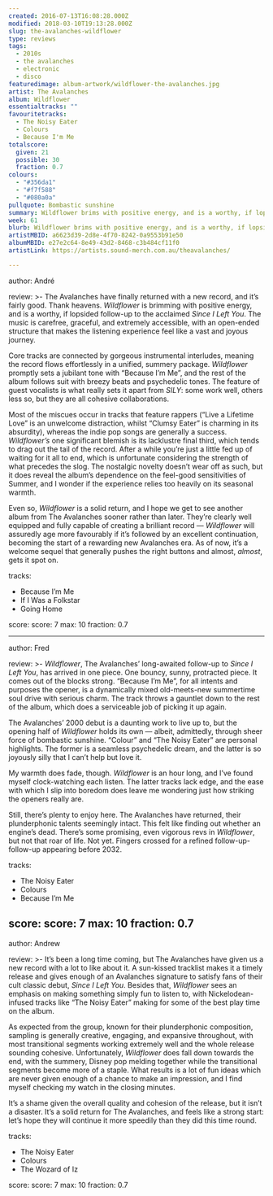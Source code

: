 ```yaml
---
created: 2016-07-13T16:08:28.000Z
modified: 2018-03-10T19:13:28.000Z
slug: the-avalanches-wildflower
type: reviews
tags:
  - 2010s
  - the avalanches
  - electronic
  - disco
featuredimage: album-artwork/wildflower-the-avalanches.jpg
artist: The Avalanches
album: Wildflower
essentialtracks: ""
favouritetracks:
  - The Noisy Eater
  - Colours
  - Because I'm Me
totalscore:
  given: 21
  possible: 30
  fraction: 0.7
colours:
  - "#356da1"
  - "#f7f588"
  - "#080a0a"
pullquote: Bombastic sunshine
summary: Wildflower brims with positive energy, and is a worthy, if lopsided follow-up to the acclaimed Since I Left You. The music is carefree, graceful, and extremely accessible, with an open-ended structure that makes the listening experience feel like a vast and joyous journey.
week: 61
blurb: Wildflower brims with positive energy, and is a worthy, if lopsided follow-up to Since I Left You. The music is carefree, graceful, and extremely accessible.
artistMBID: a6623d39-2d8e-4f70-8242-0a9553b91e50
albumMBID: e27e2c64-8e49-43d2-8468-c3b484cf11f0
artistLink: https://artists.sound-merch.com.au/theavalanches/

---
```


author: André

review: >-
  The Avalanches have finally returned with a new record, and it’s fairly good. Thank heavens. *Wildflower* is brimming with positive energy, and is a worthy, if lopsided follow-up to the acclaimed *Since I Left You*. The music is carefree, graceful, and extremely accessible, with an open-ended structure that makes the listening experience feel like a vast and joyous journey. 
  
  Core tracks are connected by gorgeous instrumental interludes, meaning the record flows effortlessly in a unified, summery package. *Wildflower* promptly sets a jubilant tone with “Because I’m Me”, and the rest of the album follows suit with breezy beats and psychedelic tones. The feature of guest vocalists is what really sets it apart from *SILY*: some work well, others less so, but they are all cohesive collaborations. 
  
  Most of the miscues occur in tracks that feature rappers (“Live a Lifetime Love” is an unwelcome distraction, whilst “Clumsy Eater” is charming in its absurdity), whereas the indie pop songs are generally a success. *Wildflower’s* one significant blemish is its lacklustre final third, which tends to drag out the tail of the record. After a while you’re just a little fed up of waiting for it all to end, which is unfortunate considering the strength of what precedes the slog. The nostalgic novelty doesn’t wear off as such, but it does reveal the album’s dependence on the feel-good sensitivities of Summer, and I wonder if the experience relies too heavily on its seasonal warmth. 
  
  Even so, *Wildflower* is a solid return, and I hope we get to see another album from The Avalanches sooner rather than later. They’re clearly well equipped and fully capable of creating a brilliant record — *Wildflower* will assuredly age more favourably if it’s followed by an excellent continuation, becoming the start of a rewarding new Avalanches era. As of now, it’s a welcome sequel that generally pushes the right buttons and almost, *almost*, gets it spot on.

tracks:
  - Because I’m Me
  - ­If I Was a Folkstar
  - ­Going Home

score:
  score: 7
  max: 10
  fraction: 0.7

---
author: Fred

review: >-
  *Wildflower*, The Avalanches’ long-awaited follow-up to *Since I Left You*, has arrived in one piece. One bouncy, sunny, protracted piece. It comes out of the blocks strong. “Because I’m Me”, for all intents and purposes the opener, is a dynamically mixed old-meets-new summertime soul drive with serious charm. The track throws a gauntlet down to the rest of the album, which does a serviceable job of picking it up again. 
  
  The Avalanches’ 2000 debut is a daunting work to live up to, but the opening half of *Wildflower* holds its own — albeit, admittedly, through sheer force of bombastic sunshine. “Colour” and “The Noisy Eater” are personal highlights. The former is a seamless psychedelic dream, and the latter is so joyously silly that I can’t help but love it. 
  
  My warmth does fade, though. *Wildflower* is an hour long, and I’ve found myself clock-watching each listen. The latter tracks lack edge, and the ease with which I slip into boredom does leave me wondering just how striking the openers really are. 
  
  Still, there’s plenty to enjoy here. The Avalanches have returned, their plunderphonic talents seemingly intact. This felt like finding out whether an engine’s dead. There’s some promising, even vigorous revs in *Wildflower*, but not that roar of life. Not yet. Fingers crossed for a refined follow-up-follow-up appearing before 2032.

tracks:
  - The Noisy Eater
  - ­Colours
  - ­Because I’m Me

score:
  score: 7
  max: 10
  fraction: 0.7
---
author: Andrew

review: >-
  It’s been a long time coming, but The Avalanches have given us a new record with a lot to like about it. A sun-kissed tracklist makes it a timely release and gives enough of an Avalanches signature to satisfy fans of their cult classic debut, *Since I Left You*. Besides that, *Wildflower* sees an emphasis on making something simply fun to listen to, with Nickelodean-infused tracks like “The Noisy Eater” making for some of the best play time on the album. 
  
  As expected from the group, known for their plunderphonic composition, sampling is generally creative, engaging, and expansive throughout, with most transitional segments working extremely well and the whole release sounding cohesive. Unfortunately, *Wildflower* does fall down towards the end, with the summery, Disney pop melding together while the transitional segments become more of a staple. What results is a lot of fun ideas which are never given enough of a chance to make an impression, and I find myself checking my watch in the closing minutes. 
  
  It’s a shame given the overall quality and cohesion of the release, but it isn’t a disaster. It’s a solid return for The Avalanches, and feels like a strong start: let’s hope they will continue it more speedily than they did this time round.

tracks:
  - The Noisy Eater
  - ­Colours
  - ­The Wozard of Iz

score:
  score: 7
  max: 10
  fraction: 0.7
